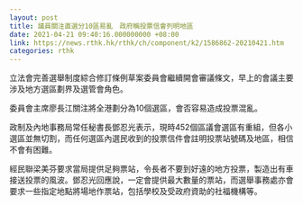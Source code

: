 ```yaml
---
layout: post
title: 議員關注直選分10區易亂　政府稱投票信會列明地區
date: 2021-04-21 09:40:16.000000000 +08:00
link: https://news.rthk.hk/rthk/ch/component/k2/1586862-20210421.htm
categories: rthk
---
```


立法會完善選舉制度綜合修訂條例草案委員會繼續開會審議條文，早上的會議主要涉及地方選區劃界及選管會角色。

委員會主席廖長江關注將全港劃分為10個選區，會否容易造成投票混亂。

政制及內地事務局常任秘書長鄧忍光表示，現時452個區議會選區有重組，但各小選區並無切割，而任何選區內選民收到的投票信件會註明投票站號碼及地區，相信不會有困難。

經民聯梁美芬要求當局提供足夠票站，令長者不要到好遠的地方投票，製造出有車接送投票的風波。鄧忍光回應說，一定會提供最大數量的票站，而選舉事務處亦會要求一些指定地點將場地作票站，包括學校及受政府資助的社福機構等。
